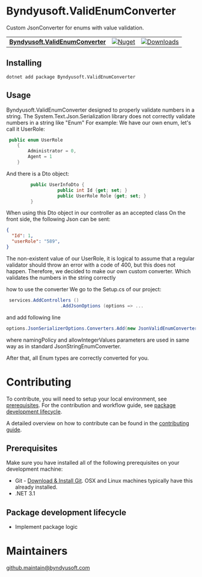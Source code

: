 # Byndyusoft.ValidEnumConverter

Custom JsonConverter for enums with value validation.

| | | |
| ------- | ------------ | --------- |
| [**Byndyusoft.ValidEnumConverter**](https://www.nuget.org/packages/Byndyusoft.ValidEnumConverter/) | [![Nuget](https://img.shields.io/nuget/v/Byndyusoft.ValidEnumConverter.svg)](https://www.nuget.org/packages/Byndyusoft.ValidEnumConverter/) | [![Downloads](https://img.shields.io/nuget/dt/Byndyusoft.ValidEnumConverter.svg)](https://www.nuget.org/packages/Byndyusoft.ValidEnumConverter/) |


## Installing

```shell
dotnet add package Byndyusoft.ValidEnumConverter
```

## Usage

Byndyusoft.ValidEnumConverter
designed to properly validate numbers in a string. The System.Text.Json.Serialization library does not correctly validate numbers in a string like "Enum"
For example:
                   We have our own enum, let's call it UserRole:
```csharp
 public enum UserRole
    {
        Administrator = 0,
        Agent = 1
    }
```
And there is a Dto object:
```csharp
         public UserInfoDto {
                   public int Id {get; set; }
                   public UserRole Role {get; set; }
         }
```
When using this Dto object in our controller as an accepted class
On the front side, the following Json can be sent:
```json
{
  "Id": 1,
  "userRole": "589",
}
```
The non-existent value of our UserRole, it is logical to assume that a regular validator should throw an error with a code of 400, but this does not happen.
Therefore, we decided to make our own custom converter. Which validates the numbers in the string correctly

how to use the converter
We go to the Setup.cs of our project:
```csharp
 services.AddControllers ()
                    .AddJsonOptions (options => ...
```
and add following line
```csharp
options.JsonSerializerOptions.Converters.Add(new JsonValidEnumConverterFactory(namingPolicy, allowIntegerValues));
```
where namingPolicy and allowIntegerValues parameters are used in same way as in standard JsonStringEnumConverter.

After that, all Enum types are correctly converted for you.

# Contributing

To contribute, you will need to setup your local environment, see [prerequisites](#prerequisites). For the contribution and workflow guide, see [package development lifecycle](#package-development-lifecycle).

A detailed overview on how to contribute can be found in the [contributing guide](CONTRIBUTING.md).

## Prerequisites

Make sure you have installed all of the following prerequisites on your development machine:

- Git - [Download & Install Git](https://git-scm.com/downloads). OSX and Linux machines typically have this already installed.
- .NET 3.1


## Package development lifecycle

- Implement package logic

# Maintainers

[github.maintain@byndyusoft.com](mailto:github.maintain@byndyusoft.com)
